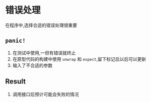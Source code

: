 # 错误处理

在程序中,选择合适的错误处理很重要

## `panic!`

1. 在测试中使用,一但有错误就终止
2. 在原型代码的构建中使用 `unwrap` 和 `expect`,留下标记后以后可以更新
3. 输入了不合适的参数

## Result

1. 调用接口后预计可能会失败的情况
